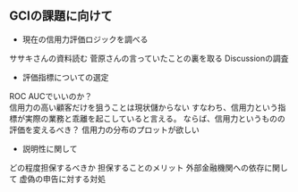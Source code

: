 ## GCIの課題に向けて

* 現在の信用力評価ロジックを調べる

ササキさんの資料読む
菅原さんの言っていたことの裏を取る
Discussionの調査

* 評価指標についての選定

ROC AUCでいいのか？  
信用力の高い顧客だけを狙うことは現状儲からない
すなわち、信用力という指標が実際の業務と乖離を起こしていると言える。
ならば、信用力というものの評価を変えるべき？
信用力の分布のプロットが欲しい

* 説明性に関して

どの程度担保するべきか
担保することのメリット
外部金融機関への依存に関して
虚偽の申告に対する対処
